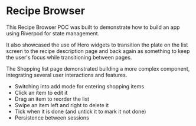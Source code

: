 # Recipe Browser

This Recipe Browser POC was built to demonstrate how to build an app using Riverpod for state management.

It also showcased the use of Hero widgets to transition the plate on the list screen to the recipe description page and back again as something to keep the user's focus while transitioning between pages.

The Shopping list page demonstrated building a more complex component, integrating several user interactions and features.

- Switching into add mode for entering shopping items
- Click an item to edit it
- Drag an item to reorder the list
- Swipe an item left and right to delete it
- Tick when it is done (and untick it to mark it not done)
- Persistence between sessions
